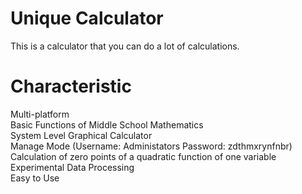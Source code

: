 # Unique Calculator
This is a calculator that you can do a lot of calculations.

# Characteristic
Multi-platform  
Basic Functions of Middle School Mathematics  
System Level Graphical Calculator  
Manage Mode (Username: Administators   Password: zdthmxrynfnbr)  
Calculation of zero points of a quadratic function of one variable  
Experimental Data Processing  
Easy to Use
